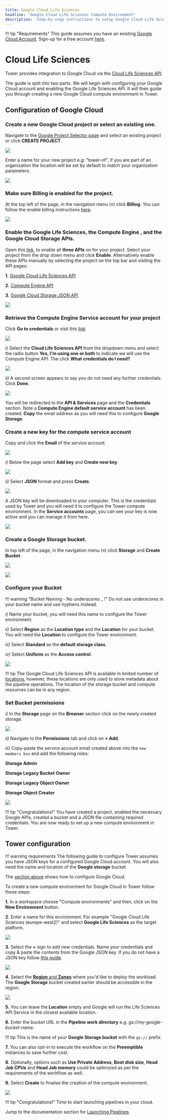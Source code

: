 ```yaml
---
title: Google Cloud Life Sciences
headline: 'Google Cloud Life Sciences Compute Environment'
description: 'Step-by-step instructions to setup Google Cloud Life Sciences for Nextflow Tower.'
---
```


!!! tip "Requirements" 
    This guide assumes you have an existing [Google Cloud Account](https://console.cloud.google.com). Sign-up for a free account [here](https://cloud.google.com/).

# Cloud Life Sciences

Tower provides integration to Google Cloud via the [Cloud Life Sciences API](https://cloud.google.com/life-sciences/docs/reference/rest).

The guide is split into two parts. We will begin with configuring your Google Cloud account and enabling the Google Life Sciences API. It will then guide you through creating a new Google Cloud compute environment in Tower.

## Configuration of Google Cloud

### Create a new Google Cloud project or select an existing one.

Navigate to the [Google Project Selector page](https://console.cloud.google.com/projectselector2) and select an existing project or click **CREATE PROJECT**.

![](_images/google_create_project.png)


Enter a name for your new project e.g: "tower-nf", if you are part of an organization the location will be set by default to match your organization parameters.

![](_images/google_new_project_name.png)


### Make sure Billing is enabled for the project.

At the top left of the page, in the navigation menu (**≡**) click **Billing**. You can follow the enable billing instructions [here](https://cloud.google.com/billing/docs/how-to/modify-project).

![](_images/google_enable_billing.png)


### Enable the Google Life Sciences, the Compute Engine , and the Google Cloud Storage APIs.

Open this [link](https://console.cloud.google.com/flows/enableapi?apiid=lifesciences.googleapis.com%2Ccompute.googleapis.com%2Cstorage-api.googleapis.com), to enable all **three APIs** on for your project. Select your project from the drop down menu and click **Enable**. Alternatively enable these APIs manually by selecting the project on the top bar and visiting the API pages:

**1.** [Google Cloud Life Sciences API](https://console.cloud.google.com/marketplace/product/google/lifesciences.googleapis.com)

**2.** [Compute Engine API](https://console.cloud.google.com/marketplace/product/google/compute.googleapis.com)

**3.** [Google Cloud Storage JSON API](https://console.cloud.google.com/marketplace/product/google/storage-api.googleapis.com)

![](_images/google_enable_apis.png)


### Retrieve the Compute Engine Service account for your project

Click **Go to credentials** or visit this [link](https://console.cloud.google.com/apis/credentials/wizard?api=lifesciences.googleapis.com)

![](_images/google_api_enabled_confirmation.png)


*i)* Select the **Cloud Life Sciences API** from the dropdown menu and select the radio button **Yes, I'm using one or both** to indicate we will use the Compute Engine API. The click **What credentials do I need?**

![](_images/google_credential_options.png)


*ii)* A second screen appears to say you do not need any further credentials. Click **Done**.

![](_images/google_credentials_confirmation.png)


You will be redirected to the **API & Services** page and the **Credentials** section. Note a **Compute Engine default service account** has been created. **Copy** the email address as you will need this to configure **Google Storage**.

### Create a new key for the compute service account

Copy and click the **Email** of the service account.

![](_images/google_service_account.png)


*i)* Below the page select **Add key** and **Create new key**.

![](_images/google_service_account_create_key.png)


*ii)* Select **JSON** format and press **Create**.

![](_images/google_service_account_create_key_json.png)


A JSON key will be downloaded to your computer. This is the credentials used by Tower and you will need it to configure the Tower compute environment. In the **Service accounts** page, you can see your key is now active and you can manage it from here.

![](_images/google_service_account_create_key_manage.png)


### Create a Google Storage bucket.

In top left of the page, in the navigation menu (**≡**) click **Storage** and **Create Bucket**.

![](_images/google_storage.png)


![](_images/google_create_bucket.png)


### Configure your Bucket

!!! warning "Bucket Naming - No underscores _ !"
    Do not use underscores in your bucket name and use hyphens instead.

*i)* Name your bucket, you will need this name to configure the Tower environment.

*ii)* Select **Region** as the **Location type** and the **Location** for your bucket. You will need the **Location** to configure the Tower environment.

*iii)* Select **Standard** as the **default storage class**.

*iv)* Select **Uniform** as the **Access control**.

![](_images/google_create_bucket_options.png)

!!! tip 
    The Google Cloud Life Sciences API is available in limited number of [locations](https://cloud.google.com/life-sciences/docs/concepts/locations), however, these locations are only used to store metadata about the pipeline operations. The location of the storage bucket and compute resources can be in any region.

### Set Bucket permissions

*i)* In the **Storage** page on the **Browser** section click on the newly created storage.

![](_images/google_storage_browser.png)


*ii)* Navigate to the **Permissions** tab and click on **+ Add**,

*iii)* Copy-paste the service account email created above into the `new members box` and add the following roles:

**Storage Admin**

**Storage Legacy Bucket Owner**

**Storage Legacy Object Owner**

**Storage Object Creator**  

![](_images/google_storage_roles.png)


!!! tip "Congratulations!" 
    You have created a project, enabled the necessary Google APIs, created a bucket and a JSON file containing required credentials. You are now ready to set up a new compute environment in Tower.

## Tower configuration

!!! warning requirements 
    The following guide to configure Tower assumes you have JSON keys for a configured Google Cloud account. You will also need the name and location of the **Google storage** bucket.

The [section above](#configuration-of-google-cloud) shows how to configure Google Cloud.


To create a new compute environment for Google Cloud in Tower follow these steps:

**1.** In a workspace choose "Compute environments" and then, click on the **New Environment** button.

**2.** Enter a name for this environment. For example "Google Cloud Life Sciences (europe-west2)" and select **Google Life Sciences** as the target platform.

![](_images/google_new_env.png)


**3.** Select the **+** sign to add new credentials. Name your credentials and copy & paste the contents from the Google JSON key. If you do not have a JSON key follow [this guide](#4-enable-the-google-life-sciences-api-the-compute-engine-api-and-the-google-cloud-storage-api).

![](_images/google_tower_credentials.png)


**4.** Select the [**Region** and **Zones**](https://cloud.google.com/compute/docs/regions-zones#available) where you'd like to deploy the workload. The **Google Storage** bucket created earlier should be accessible in the region.

![](_images/gcp_regions_and_zones.png)

**5.** You can leave the **Location** empty and Google will run the Life Sciences API Service in the closest available location.

**6.** Enter the bucket URL in the **Pipeline work directory** e.g. *gs://my-google-bucket-name*.

!!! tip 
    This is the name of your **Google Storage bucket** with the `gs://` prefix.

**7.** You can also opt-in to execute the workflow on the **Preemptible** instances to save further cost.

**8.** Optionally, options such as **Use Private Address**, **Boot disk size**, **Head Job CPUs** and **Head Job memory** could be optimized as per the requirements of the workflow as well.

**9.** Select **Create** to finalise the creation of the compute environment.

![](_images/google_tower_location.png)


!!! tip "Congratulations!" 
    Time to start launching pipelines in your cloud.

Jump to the documentation section for [Launching Pipelines](../../launch/launch/).
